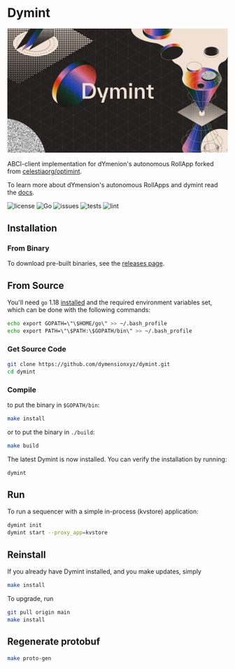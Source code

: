 # Dymint

<img src="docs/dymint.png" alt="banner" width="830"/>

ABCI-client implementation for dYmenion's autonomous RollApp forked from [celestiaorg/optimint](https://github.com/celestiaorg/optimint).

To learn more about dYmension's autonomous RollApps and dymint read the [docs](https://docs.dymension.xyz/learn/rollapps).

![license](https://img.shields.io/github/license/dymensionxyz/dymint)
![Go](https://img.shields.io/badge/go-1.18-blue.svg)
![issues](https://img.shields.io/github/issues/dymensionxyz/dymint)
![tests](https://github.com/dymensionxyz/dymint/actions/workflows/test.yml/badge.svg?branch=main)
![lint](https://github.com/dymensionxyz/dymint/actions/workflows/lint.yml/badge.svg?branch=main)

## Installation

### From Binary

To download pre-built binaries, see the [releases page](https://github.com/dymensionxyz/dymint/releases).

## From Source

You'll need `go` 1.18 [installed](https://golang.org/doc/install) and the required
environment variables set, which can be done with the following commands:

```sh
echo export GOPATH=\"\$HOME/go\" >> ~/.bash_profile
echo export PATH=\"\$PATH:\$GOPATH/bin\" >> ~/.bash_profile
```

### Get Source Code

```sh
git clone https://github.com/dymensionxyz/dymint.git
cd dymint
```

### Compile

to put the binary in `$GOPATH/bin`:

```sh
make install
```

or to put the binary in `./build`:

```sh
make build
```

The latest Dymint is now installed. You can verify the installation by
running:

```sh
dymint
```

## Run

To run a sequencer with a simple in-process (kvstore) application:

```sh
dymint init
dymint start --proxy_app=kvstore
```

## Reinstall

If you already have Dymint installed, and you make updates, simply

```sh
make install
```

To upgrade, run

```sh
git pull origin main
make install
```

## Regenerate protobuf

```sh
make proto-gen
```
